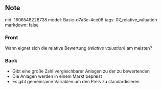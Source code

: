 ## Note
nid: 1606548228738
model: Basic-d7a3e-4ce08
tags: 07_relative_valuation
markdown: false

### Front
<p>Wann eignet sich die relative Bewertung <i>(relative
valuation)</i> am meisten?

### Back
<div>
  <div>
    <ul>
      <li><span>Gibt eine große Zahl vergleichbarer Anlagen zu der
      zu bewertenden</span>
      <li><span>Die Anlagen werden in einem Markt bepreist</span>
      <li><span>Es gibt gemeinsame Variablen um den Preis zu
      standardisieren</span>
    </ul>
  </div>
</div>
